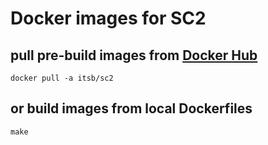 # Docker images for SC2

## pull pre-build images from [Docker Hub](https://hub.docker.com/r/itsb/sc2/)

    docker pull -a itsb/sc2

## or build images from local Dockerfiles

    make

